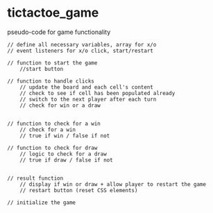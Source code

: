 # tictactoe_game

pseudo-code for game functionality

    // define all necessary variables, array for x/o
    // event listeners for x/o click, start/restart

    // function to start the game
        //start button

    // function to handle clicks
        // update the board and each cell's content
        // check to see if cell has been populated already
        // switch to the next player after each turn
        // check for win or a draw


    // function to check for a win
        // check for a win
        // true if win / false if not

    // function to check for draw
        // logic to check for a draw
        // true if draw / false if not


    // result function
        // display if win or draw + allow player to restart the game
        // restart button (reset CSS elements)

    // initialize the game